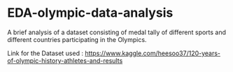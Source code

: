 # EDA-olympic-data-analysis
A brief analysis of a dataset consisting of medal tally of different sports and different countries participating in the Olympics.

Link for the Dataset used : https://www.kaggle.com/heesoo37/120-years-of-olympic-history-athletes-and-results
